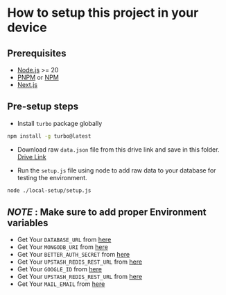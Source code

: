 # How to setup this project in your device

## Prerequisites

- [Node.js](https://nodejs.org/) >= 20
- [PNPM](https://pnpm.io/) or [NPM](https://docs.npmjs.com/downloading-and-installing-node-js-and-npm)
- [Next.js](https://nextjs.org/docs)

## Pre-setup steps

- Install `turbo` package globally

```bash
npm install -g turbo@latest
```

- Download raw `data.json` file from this drive link and save in this folder. [Drive Link]("https://drive.google.com/file/d/1EA44xbZM4HdhGJ8xeP-rehsV3LYEyoIt/view?usp=sharing")

- Run the `setup.js` file using node to add raw data to your database for testing the environment.

```bash
node ./local-setup/setup.js
```

## *NOTE* : Make sure to add proper Environment variables

- Get Your `DATABASE_URL` from [here]("https://neon.tech/")
- Get Your `MONGODB_URI` from [here]("https://www.mongodb.com/")
- Get Your `BETTER_AUTH_SECRET` from [here]("https://www.better-auth.com/docs/installation")
- Get Your `UPSTASH_REDIS_REST_URL` from [here]("https://upstash.com/")
- Get Your `GOOGLE_ID` from [here]("https://console.cloud.google.com/")
- Get Your `UPSTASH_REDIS_REST_URL` from [here]("https://firebase.google.com/")
- Get Your `MAIL_EMAIL` from [here]("https://www.brevo.com/")
